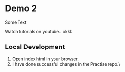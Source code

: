# Demo 2

Some Text

Watch tutorials on youtube.. okkk

## Local Development

1. Open index.html in your browser.
2. I have done successful changes in the Practise repo.\
